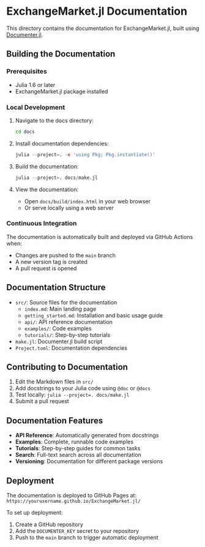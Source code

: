 # ExchangeMarket.jl Documentation

This directory contains the documentation for ExchangeMarket.jl, built using [Documenter.jl](https://github.com/JuliaDocs/Documenter.jl).

## Building the Documentation

### Prerequisites

- Julia 1.6 or later
- ExchangeMarket.jl package installed

### Local Development

1. Navigate to the docs directory:
   ```bash
   cd docs
   ```

2. Install documentation dependencies:
   ```julia
   julia --project=. -e 'using Pkg; Pkg.instantiate()'
   ```

3. Build the documentation:
   ```julia
   julia --project=. docs/make.jl
   ```

4. View the documentation:
   - Open `docs/build/index.html` in your web browser
   - Or serve locally using a web server

### Continuous Integration

The documentation is automatically built and deployed via GitHub Actions when:
- Changes are pushed to the `main` branch
- A new version tag is created
- A pull request is opened

## Documentation Structure

- `src/`: Source files for the documentation
  - `index.md`: Main landing page
  - `getting_started.md`: Installation and basic usage guide
  - `api/`: API reference documentation
  - `examples/`: Code examples
  - `tutorials/`: Step-by-step tutorials
- `make.jl`: Documenter.jl build script
- `Project.toml`: Documentation dependencies

## Contributing to Documentation

1. Edit the Markdown files in `src/`
2. Add docstrings to your Julia code using `@doc` or `@docs`
3. Test locally: `julia --project=. docs/make.jl`
4. Submit a pull request

## Documentation Features

- **API Reference**: Automatically generated from docstrings
- **Examples**: Complete, runnable code examples
- **Tutorials**: Step-by-step guides for common tasks
- **Search**: Full-text search across all documentation
- **Versioning**: Documentation for different package versions

## Deployment

The documentation is deployed to GitHub Pages at:
`https://yourusername.github.io/ExchangeMarket.jl/`

To set up deployment:

1. Create a GitHub repository
2. Add the `DOCUMENTER_KEY` secret to your repository
3. Push to the `main` branch to trigger automatic deployment 